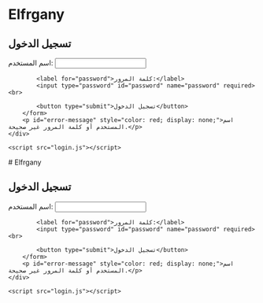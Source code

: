 # Elfrgany
<!DOCTYPE html>
<html lang="ar">
<head>
    <meta charset="UTF-8">
    <meta name="viewport" content="width=device-width, initial-scale=1.0">
    <title>تسجيل الدخول - elfrgany</title>
    <link rel="stylesheet" href="style.css">
</head>
<body>
    <div class="login-container">
        <h2>تسجيل الدخول</h2>
        <form id="loginForm">
            <label for="username">اسم المستخدم:</label>
            <input type="text" id="username" name="username" required><br>

            <label for="password">كلمة المرور:</label>
            <input type="password" id="password" name="password" required><br>

            <button type="submit">تسجيل الدخول</button>
        </form>
        <p id="error-message" style="color: red; display: none;">اسم المستخدم أو كلمة المرور غير صحيحة.</p>
    </div>

    <script src="login.js"></script>
</body>
</html>
# Elfrgany
<!DOCTYPE html>
<html lang="ar">
<head>
    <meta charset="UTF-8">
    <meta name="viewport" content="width=device-width, initial-scale=1.0">
    <title>تسجيل الدخول - elfrgany</title>
    <link rel="stylesheet" href="style.css">
</head>
<body>
    <div class="login-container">
        <h2>تسجيل الدخول</h2>
        <form id="loginForm">
            <label for="username">اسم المستخدم:</label>
            <input type="text" id="username" name="username" required><br>

            <label for="password">كلمة المرور:</label>
            <input type="password" id="password" name="password" required><br>

            <button type="submit">تسجيل الدخول</button>
        </form>
        <p id="error-message" style="color: red; display: none;">اسم المستخدم أو كلمة المرور غير صحيحة.</p>
    </div>

    <script src="login.js"></script>
</body>
</html>
